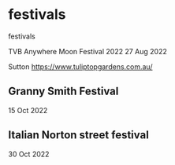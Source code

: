 # festivals
festivals

TVB Anywhere Moon Festival 2022
27 Aug 2022

Sutton
https://www.tuliptopgardens.com.au/


## Granny Smith Festival
15 Oct 2022


## Italian Norton street festival
30 Oct 2022
